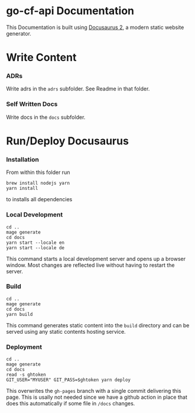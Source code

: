 # go-cf-api Documentation

This Documentation is built using [Docusaurus 2](https://docusaurus.io/), a modern static website generator.

# Write Content

### ADRs
Write adrs in the `adrs` subfolder. See Readme in that folder.

### Self Written Docs
Write docs in the `docs` subfolder.

# Run/Deploy Docusaurus
### Installation

From within this folder run
```console
brew install nodejs yarn
yarn install
```
to installs all dependencies

### Local Development

```console
cd ..
mage generate
cd docs
yarn start --locale en
yarn start --locale de
```
This command starts a local development server and opens up a browser window. Most changes are reflected live without having to restart the server.

### Build

```console
cd ..
mage generate
cd docs
yarn build
```

This command generates static content into the `build` directory and can be served using any static contents hosting service.

### Deployment

```console
cd ..
mage generate
cd docs
read -s ghtoken
GIT_USER="MYUSER" GIT_PASS=$ghtoken yarn deploy
```
This overwrites the `gh-pages` branch with a single commit delivering this page.
This is usally not needed since we have a github action in place that does this automatically if some file in `/docs` changes.